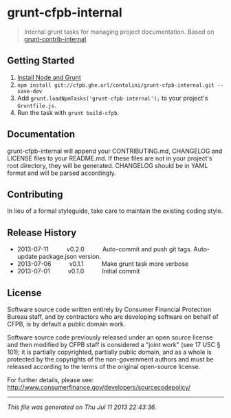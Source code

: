 # grunt-cfpb-internal

> Internal grunt tasks for managing project documentation. Based on [grunt-contrib-internal](https://github.com/gruntjs/grunt-contrib-internal).

## Getting Started

1. [Install Node and Grunt](https://cfpb.ghe.url/contolini/grunt-init-cfpb#prerequisites)
1. `npm install git://cfpb.ghe.url/contolini/grunt-cfpb-internal.git --save-dev`
1. Add `grunt.loadNpmTasks('grunt-cfpb-internal');` to your project's `Gruntfile.js`.
1. Run the task with `grunt build-cfpb`.

## Documentation

grunt-cfpb-internal will append your CONTRIBUTING.md, CHANGELOG and LICENSE files to your README.md. If these files are not in your project's root directory, they will be generated. CHANGELOG should be in YAML format and will be parsed accordingly.

## Contributing

In lieu of a formal styleguide, take care to maintain the existing coding style.

## Release History

 * 2013-07-11   v0.2.0   Auto-commit and push git tags. Auto-update package.json version.
 * 2013-07-06   v0.1.1   Make grunt task more verbose
 * 2013-07-01   v0.1.0   Initial commit

## License

Software source code written entirely by Consumer Financial Protection Bureau staff, and by contractors who are developing software on behalf of CFPB, is by default a public domain work.

Software source code previously released under an open source license and then modified by CFPB staff is considered a "joint work" (see 17 USC § 101); it is partially copyrighted, partially public domain, and as a whole is protected by the copyrights of the non-government authors and must be released according to the terms of the original open-source license.

For further details, please see: http://www.consumerfinance.gov/developers/sourcecodepolicy/

---

*This file was generated on Thu Jul 11 2013 22:43:36.*
